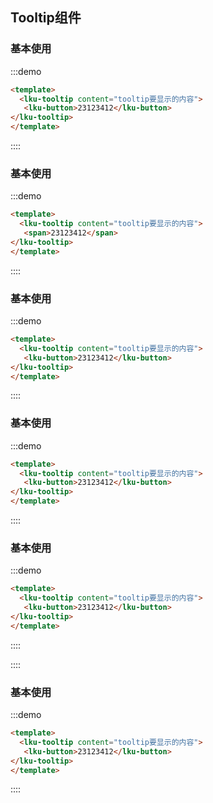 ## Tooltip组件

### 基本使用
:::demo
```html
<template>
  <lku-tooltip content="tooltip要显示的内容">
   <lku-button>23123412</lku-button>
</lku-tooltip>
</template>
```
::::

### 基本使用
:::demo
```html
<template>
  <lku-tooltip content="tooltip要显示的内容">
   <span>23123412</span>
</lku-tooltip>
</template>
```
::::

### 基本使用
:::demo
```html
<template>
  <lku-tooltip content="tooltip要显示的内容">
   <lku-button>23123412</lku-button>
</lku-tooltip>
</template>
```
::::

### 基本使用
:::demo
```html
<template>
  <lku-tooltip content="tooltip要显示的内容">
   <lku-button>23123412</lku-button>
</lku-tooltip>
</template>
```
::::
### 基本使用
:::demo
```html
<template>
  <lku-tooltip content="tooltip要显示的内容">
   <lku-button>23123412</lku-button>
</lku-tooltip>
</template>
```
::::

::::
### 基本使用
:::demo
```html
<template>
  <lku-tooltip content="tooltip要显示的内容">
   <lku-button>23123412</lku-button>
</lku-tooltip>
</template>
```
::::
